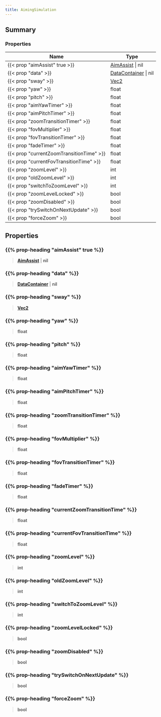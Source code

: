 ```yaml
---
title: AimingSimulation
---
```


## Summary

### Properties

| Name | Type |
| ---- | ---- |
| {{< prop "aimAssist" true >}} | [AimAssist](/vext/ref/shared/type/aimassist) \| nil |
| {{< prop "data" >}} | [DataContainer](/vext/ref/shared/type/datacontainer) \| nil |
| {{< prop "sway" >}} | [Vec2](/vext/ref/shared/type/vec2) |
| {{< prop "yaw" >}} | float |
| {{< prop "pitch" >}} | float |
| {{< prop "aimYawTimer" >}} | float |
| {{< prop "aimPitchTimer" >}} | float |
| {{< prop "zoomTransitionTimer" >}} | float |
| {{< prop "fovMultiplier" >}} | float |
| {{< prop "fovTransitionTimer" >}} | float |
| {{< prop "fadeTimer" >}} | float |
| {{< prop "currentZoomTransitionTime" >}} | float |
| {{< prop "currentFovTransitionTime" >}} | float |
| {{< prop "zoomLevel" >}} | int |
| {{< prop "oldZoomLevel" >}} | int |
| {{< prop "switchToZoomLevel" >}} | int |
| {{< prop "zoomLevelLocked" >}} | bool |
| {{< prop "zoomDisabled" >}} | bool |
| {{< prop "trySwitchOnNextUpdate" >}} | bool |
| {{< prop "forceZoom" >}} | bool |

## Properties

### {{% prop-heading "aimAssist" true %}}

> **[AimAssist](/vext/ref/shared/type/aimassist)** \| **nil**

### {{% prop-heading "data" %}}

> **[DataContainer](/vext/ref/shared/type/datacontainer)** \| **nil**

### {{% prop-heading "sway" %}}

> **[Vec2](/vext/ref/shared/type/vec2)**

### {{% prop-heading "yaw" %}}

> **float**

### {{% prop-heading "pitch" %}}

> **float**

### {{% prop-heading "aimYawTimer" %}}

> **float**

### {{% prop-heading "aimPitchTimer" %}}

> **float**

### {{% prop-heading "zoomTransitionTimer" %}}

> **float**

### {{% prop-heading "fovMultiplier" %}}

> **float**

### {{% prop-heading "fovTransitionTimer" %}}

> **float**

### {{% prop-heading "fadeTimer" %}}

> **float**

### {{% prop-heading "currentZoomTransitionTime" %}}

> **float**

### {{% prop-heading "currentFovTransitionTime" %}}

> **float**

### {{% prop-heading "zoomLevel" %}}

> **int**

### {{% prop-heading "oldZoomLevel" %}}

> **int**

### {{% prop-heading "switchToZoomLevel" %}}

> **int**

### {{% prop-heading "zoomLevelLocked" %}}

> **bool**

### {{% prop-heading "zoomDisabled" %}}

> **bool**

### {{% prop-heading "trySwitchOnNextUpdate" %}}

> **bool**

### {{% prop-heading "forceZoom" %}}

> **bool**

